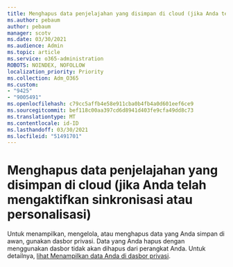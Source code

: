 ```yaml
---
title: Menghapus data penjelajahan yang disimpan di cloud (jika Anda telah mengaktifkan sinkronisasi atau personalisasi)
ms.author: pebaum
author: pebaum
manager: scotv
ms.date: 03/30/2021
ms.audience: Admin
ms.topic: article
ms.service: o365-administration
ROBOTS: NOINDEX, NOFOLLOW
localization_priority: Priority
ms.collection: Adm_O365
ms.custom:
- "9425"
- "9005491"
ms.openlocfilehash: c79cc5affb4e58e911cba0b4fb4a0d601eef6ce9
ms.sourcegitcommit: bef118c00aa397cd6d8941d403fe9cfa49dd8c73
ms.translationtype: MT
ms.contentlocale: id-ID
ms.lasthandoff: 03/30/2021
ms.locfileid: "51491701"
---
```

# <a name="clear-the-browsing-data-stored-in-the-cloud-if-youve-turned-on-sync-or-personalization"></a>Menghapus data penjelajahan yang disimpan di cloud (jika Anda telah mengaktifkan sinkronisasi atau personalisasi)

Untuk menampilkan, mengelola, atau menghapus data yang Anda simpan di awan, gunakan dasbor privasi. Data yang Anda hapus dengan menggunakan dasbor tidak akan dihapus dari perangkat Anda. Untuk detailnya, [lihat Menampilkan data Anda di dasbor privasi](https://support.microsoft.com/windows/view-your-data-on-the-privacy-dashboard-03d3e27f-1981-5ff4-ba1c-d6b1031ae433).